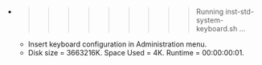 * >>>>>>>>> Running inst-std-system-keyboard.sh ...
  * Insert keyboard configuration in Administration menu.
  * Disk size = 3663216K. Space Used = 4K. Runtime = 00:00:00:01.

